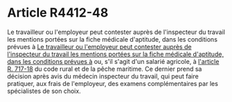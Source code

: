 # Article R4412-48

Le travailleur ou l'employeur peut contester auprès de l'inspecteur du travail les mentions portées sur la fiche médicale d'aptitude, dans les conditions prévues à [Le travailleur ou l'employeur peut contester auprès de l'inspecteur du travail les mentions portées sur la fiche médicale d'aptitude, dans les conditions prévues à][1] ou, s'il s'agit d'un salarié agricole, à [l'article R. 717-18][2] du code rural et de la pêche maritime. Ce dernier prend sa décision après avis du médecin inspecteur du travail, qui peut faire pratiquer, aux frais de l'employeur, des examens complémentaires par les spécialistes de son choix.

 [1]: /affichCodeArticle.do?cidTexte=LEGITEXT000006072050&idArticle=LEGIARTI000029237337&dateTexte=&categorieLien=id
 [2]: /affichCodeArticle.do?cidTexte=LEGITEXT000006071367&idArticle=LEGIARTI000006596623&dateTexte=&categorieLien=cid